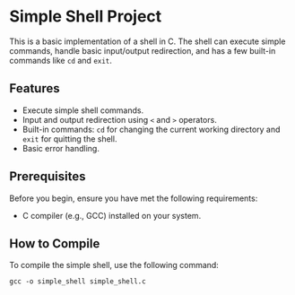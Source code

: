 # Simple Shell Project

This is a basic implementation of a shell in C. The shell can execute simple commands, handle basic input/output redirection, and has a few built-in commands like `cd` and `exit`.

## Features

- Execute simple shell commands.
- Input and output redirection using `<` and `>` operators.
- Built-in commands: `cd` for changing the current working directory and `exit` for quitting the shell.
- Basic error handling.

## Prerequisites

Before you begin, ensure you have met the following requirements:

- C compiler (e.g., GCC) installed on your system.

## How to Compile

To compile the simple shell, use the following command:

```shell
gcc -o simple_shell simple_shell.c

